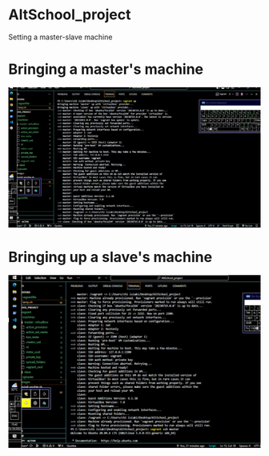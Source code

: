 # AltSchool_project

Setting a master-slave machine


# Bringing a master's machine
![Alt Text](images/1.png)

# Bringing up a slave's machine
![Alt Text](images/2.png)


